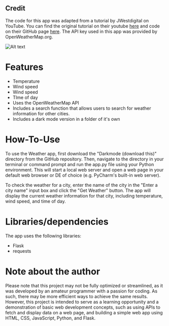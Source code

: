 ## Credit
The code for this app was adapted from a tutorial by JWestdigital on YouTube. You can find the original tutorial on their youtube [here](https://www.youtube.com/watch?v=baWzHKfrvqw) and code on their GitHub page [here](https://github.com/arpanneupane19/Python-Weather-App-Tutorial). The API key used in this app was provided by OpenWeatherMap.org.

![Alt text]([https://i.imgur.com/g9BRdHt.png](https://cdn.discordapp.com/attachments/991578814176034857/1092983559251308655/image.png))


# Features

- Temperature
- Wind speed
- Wind speed
- TIme of day
- Uses the OpenWeatherMap API
- Includes a search function that allows users to search for weather information for other cities.
- Includes a dark mode version in a folder of it's own

# How-To-Use

To use the Weather app, first download the "Darkmode (download this)" directory from the GitHub repository. Then, navigate to the directory in your terminal or command prompt and run the app.py file using your Python environment. This will start a local web server and open a web page in your default web browser or DE of choice (e.g. PyCharm's built-in web server).

To check the weather for a city, enter the name of the city in the "Enter a city name" input box and click the "Get Weather" button. The app will display the current weather information for that city, including temperature, wind speed, and time of day.

# Libraries/dependencies

The app uses the following libraries:

- Flask
- requests

# Note about the author
Please note that this project may not be fully optimized or streamlined, as it was developed by an amateur programmer with a passion for coding. As such, there may be more efficient ways to achieve the same results. However, this project is intended to serve as a learning opportunity and a demonstration of basic web development concepts, such as using APIs to fetch and display data on a web page, and building a simple web app using HTML, CSS, JavaScript, Python, and Flask.
